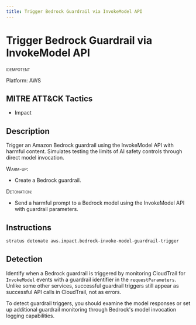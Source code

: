 ```yaml
---
title: Trigger Bedrock Guardrail via InvokeModel API
---
```


# Trigger Bedrock Guardrail via InvokeModel API


 <span class="smallcaps w3-badge w3-blue w3-round w3-text-white" title="This attack technique can be detonated multiple times">idempotent</span> 

Platform: AWS

## MITRE ATT&CK Tactics


- Impact

## Description


Trigger an Amazon Bedrock guardrail using the InvokeModel API with harmful content. Simulates testing the limits of AI safety controls through direct model invocation.

<span style="font-variant: small-caps;">Warm-up</span>: 

- Create a Bedrock guardrail.

<span style="font-variant: small-caps;">Detonation</span>: 

- Send a harmful prompt to a Bedrock model using the InvokeModel API with guardrail parameters.


## Instructions

```bash title="Detonate with Stratus Red Team"
stratus detonate aws.impact.bedrock-invoke-model-guardrail-trigger
```
## Detection


Identify when a Bedrock guardrail is triggered by monitoring CloudTrail for <code>InvokeModel</code> events with a 
guardrail identifier in the <code>requestParameters</code>. Unlike some other services, successful guardrail 
triggers still appear as successful API calls in CloudTrail, not as errors.

To detect guardrail triggers, you should examine the model responses or set up additional guardrail
monitoring through Bedrock's model invocation logging capabilities.


